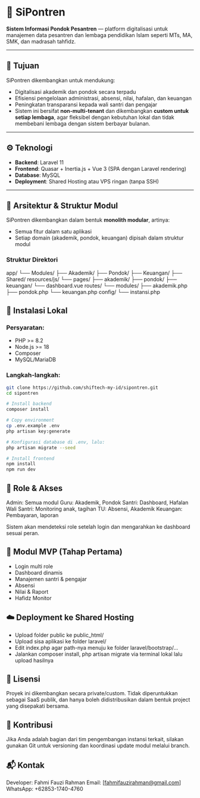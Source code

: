 # 🕌 SiPontren
**Sistem Informasi Pondok Pesantren** — platform digitalisasi untuk manajemen data pesantren dan lembaga pendidikan Islam seperti MTs, MA, SMK, dan madrasah tahfidz.

---

## 📌 Tujuan
SiPontren dikembangkan untuk mendukung:
- Digitalisasi akademik dan pondok secara terpadu
- Efisiensi pengelolaan administrasi, absensi, nilai, hafalan, dan keuangan
- Peningkatan transparansi kepada wali santri dan pengajar
- Sistem ini bersifat **non-multi-tenant** dan dikembangkan **custom untuk setiap lembaga**, agar fleksibel dengan kebutuhan lokal dan tidak membebani lembaga dengan sistem berbayar bulanan.

---

## ⚙️ Teknologi
- **Backend**: Laravel 11
- **Frontend**: Quasar + Inertia.js + Vue 3 (SPA dengan Laravel rendering)
- **Database**: MySQL
- **Deployment**: Shared Hosting atau VPS ringan (tanpa SSH)

---

## 🧱 Arsitektur & Struktur Modul
SiPontren dikembangkan dalam bentuk **monolith modular**, artinya:
- Semua fitur dalam satu aplikasi
- Setiap domain (akademik, pondok, keuangan) dipisah dalam struktur modul

### Struktur Direktori
app/
└── Modules/
    ├── Akademik/
    ├── Pondok/
    ├── Keuangan/
    ├── Shared/
resources/js/
└── pages/
    ├── akademik/
    ├── pondok/
    ├── keuangan/
    └── dashboard.vue
routes/
└── modules/
    ├── akademik.php
    ├── pondok.php
    └── keuangan.php
config/
└── instansi.php


## 🚀 Instalasi Lokal
### Persyaratan:
- PHP >= 8.2
- Node.js >= 18
- Composer
- MySQL/MariaDB

### Langkah-langkah:
```bash
git clone https://github.com/shiftech-my-id/sipontren.git
cd sipontren

# Install backend
composer install

# Copy environment
cp .env.example .env
php artisan key:generate

# Konfigurasi database di .env, lalu:
php artisan migrate --seed

# Install frontend
npm install
npm run dev
```

## 👥 Role & Akses

Admin: Semua modul
Guru: Akademik, Pondok
Santri: Dashboard, Hafalan
Wali Santri: Monitoring anak, tagihan
TU: Absensi, Akademik
Keuangan: Pembayaran, laporan

Sistem akan mendeteksi role setelah login dan mengarahkan ke dashboard sesuai peran.

## 🎯 Modul MVP (Tahap Pertama)
- Login multi role
- Dashboard dinamis
- Manajemen santri & pengajar
- Absensi
- Nilai & Raport
- Hafidz Monitor

## ☁️ Deployment ke Shared Hosting
- Upload folder public ke public_html/
- Upload sisa aplikasi ke folder laravel/
- Edit index.php agar path-nya menuju ke folder laravel/bootstrap/...
- Jalankan composer install, php artisan migrate via terminal lokal lalu upload hasilnya

## 📄 Lisensi
Proyek ini dikembangkan secara private/custom. Tidak diperuntukkan sebagai SaaS publik, dan hanya boleh didistribusikan dalam bentuk project yang disepakati bersama.

## 🙏 Kontribusi
Jika Anda adalah bagian dari tim pengembangan instansi terkait, silakan gunakan Git untuk versioning dan koordinasi update modul melalui branch.

## 📬 Kontak
Developer: Fahmi Fauzi Rahman
Email: [fahmifauzirahman@gmail.com]
WhatsApp: +62853-1740-4760